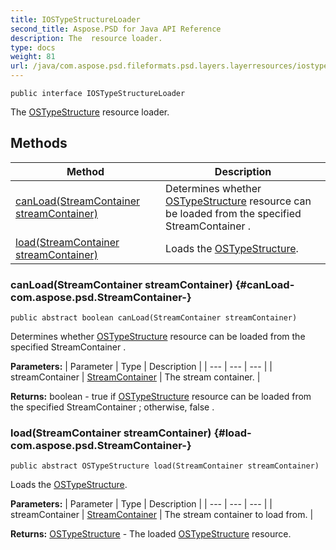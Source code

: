 ```yaml
---
title: IOSTypeStructureLoader
second_title: Aspose.PSD for Java API Reference
description: The  resource loader.
type: docs
weight: 81
url: /java/com.aspose.psd.fileformats.psd.layers.layerresources/iostypestructureloader/
---
```

```
public interface IOSTypeStructureLoader
```

The [OSTypeStructure](../../com.aspose.psd.fileformats.psd.layers.layerresources/ostypestructure) resource loader.
## Methods

| Method | Description |
| --- | --- |
| [canLoad(StreamContainer streamContainer)](#canLoad-com.aspose.psd.StreamContainer-) | Determines whether [OSTypeStructure](../../com.aspose.psd.fileformats.psd.layers.layerresources/ostypestructure) resource can be loaded from the specified  StreamContainer . |
| [load(StreamContainer streamContainer)](#load-com.aspose.psd.StreamContainer-) | Loads the [OSTypeStructure](../../com.aspose.psd.fileformats.psd.layers.layerresources/ostypestructure). |
### canLoad(StreamContainer streamContainer) {#canLoad-com.aspose.psd.StreamContainer-}
```
public abstract boolean canLoad(StreamContainer streamContainer)
```


Determines whether [OSTypeStructure](../../com.aspose.psd.fileformats.psd.layers.layerresources/ostypestructure) resource can be loaded from the specified  StreamContainer .

**Parameters:**
| Parameter | Type | Description |
| --- | --- | --- |
| streamContainer | [StreamContainer](../../com.aspose.psd/streamcontainer) | The stream container. |

**Returns:**
boolean -  true  if [OSTypeStructure](../../com.aspose.psd.fileformats.psd.layers.layerresources/ostypestructure) resource can be loaded from the specified  StreamContainer ; otherwise,  false .
### load(StreamContainer streamContainer) {#load-com.aspose.psd.StreamContainer-}
```
public abstract OSTypeStructure load(StreamContainer streamContainer)
```


Loads the [OSTypeStructure](../../com.aspose.psd.fileformats.psd.layers.layerresources/ostypestructure).

**Parameters:**
| Parameter | Type | Description |
| --- | --- | --- |
| streamContainer | [StreamContainer](../../com.aspose.psd/streamcontainer) | The stream container to load from. |

**Returns:**
[OSTypeStructure](../../com.aspose.psd.fileformats.psd.layers.layerresources/ostypestructure) - The loaded [OSTypeStructure](../../com.aspose.psd.fileformats.psd.layers.layerresources/ostypestructure) resource.
